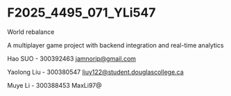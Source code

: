 # F2025_4495_071_YLi547
World rebalance

A multiplayer game project with backend integration and real-time analytics

Hao SUO - 300392463  jamnorip@gmail.com

Yaolong Liu - 300380547  liuy122@student.douglascollege.ca

Muye Li - 300388453 MaxLi97@


